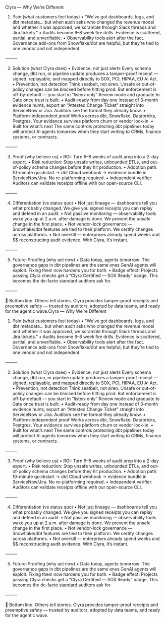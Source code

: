 Clyra — Why We’re Different

1. Pain (what customers feel today)
 • “We’ve got dashboards, logs, and dbt metadata… but when audit asks who changed the revenue model and whether it was approved, we scramble through Slack threads and Jira tickets.”
 • Audits become 6–8 week fire drills. Evidence is scattered, partial, and unverifiable.
 • Observability tools alert after the fact. Governance add-ons from Snowflake/dbt are helpful, but they’re tied to one vendor and not independent.

⸻

2. Solution (what Clyra does)
 • Evidence, not just alerts
Every schema change, dbt run, or pipeline update produces a tamper-proof receipt — signed, replayable, and mapped directly to SOX, PCI, HIPAA, EU AI Act.
 • Prevention, not detection
Think seatbelt, not siren. Unsafe or out-of-policy changes can be blocked before hitting prod. But enforcement is off-by-default — you start in “listen-only” Review mode and graduate to Gate once trust is built.
 • Audit-ready from day one
Instead of 3-month evidence hunts, export an “Attested Change Ticket” straight into ServiceNow or Jira. Auditors see the format they already know.
 • Platform-independent proof
Works across dbt, Snowflake, Databricks, Postgres. Your evidence survives platform churn or vendor lock-in.
 • Built for what’s next
The same controls protecting dbt pipelines today will protect AI agents tomorrow when they start writing to CRMs, finance systems, or contracts.

⸻

3. Proof (why believe us)
 • ROI: Turn 6–8 weeks of audit prep into a 2-day export.
 • Risk reduction: Stop unsafe writes, unbounded ETLs, and out-of-policy schema changes before they hit production.
 • Adoption path: 10-minute quickstart → dbt Cloud webhook → evidence bundle in ServiceNow/Jira. No re-platforming required.
 • Independent verifier: Auditors can validate receipts offline with our open-source CLI.

⸻

4. Differentiation (vs status quo)
 • Not just lineage — dashboards tell you what probably changed. We give you signed receipts you can replay and defend in an audit.
 • Not passive monitoring — observability tools wake you up at 2 a.m. after damage is done. We prevent the unsafe change in the first place.
 • Not vendor-lock governance — Snowflake/dbt features are tied to their platform. We certify changes across platforms.
 • Not overkill — enterprises already spend weeks and $$ reconstructing audit evidence. With Clyra, it’s instant.

⸻

5. Future-Proofing (why act now)
 • Data today, agents tomorrow: The governance gaps in dbt pipelines are the same ones GenAI agents will exploit. Fixing them now hardens you for both.
 • Badge effect: Projects passing Clyra checks get a “Clyra Certified — SOX Ready” badge. This becomes the de-facto standard auditors ask for.

⸻

🔑 Bottom line:
Others tell stories. Clyra provides tamper-proof receipts and preemptive safety — trusted by auditors, adopted by data teams, and ready for the agentic wave.Clyra — Why We’re Different

1. Pain (what customers feel today)
 • “We’ve got dashboards, logs, and dbt metadata… but when audit asks who changed the revenue model and whether it was approved, we scramble through Slack threads and Jira tickets.”
 • Audits become 6–8 week fire drills. Evidence is scattered, partial, and unverifiable.
 • Observability tools alert after the fact. Governance add-ons from Snowflake/dbt are helpful, but they’re tied to one vendor and not independent.

⸻

2. Solution (what Clyra does)
 • Evidence, not just alerts
Every schema change, dbt run, or pipeline update produces a tamper-proof receipt — signed, replayable, and mapped directly to SOX, PCI, HIPAA, EU AI Act.
 • Prevention, not detection
Think seatbelt, not siren. Unsafe or out-of-policy changes can be blocked before hitting prod. But enforcement is off-by-default — you start in “listen-only” Review mode and graduate to Gate once trust is built.
 • Audit-ready from day one
Instead of 3-month evidence hunts, export an “Attested Change Ticket” straight into ServiceNow or Jira. Auditors see the format they already know.
 • Platform-independent proof
Works across dbt, Snowflake, Databricks, Postgres. Your evidence survives platform churn or vendor lock-in.
 • Built for what’s next
The same controls protecting dbt pipelines today will protect AI agents tomorrow when they start writing to CRMs, finance systems, or contracts.

⸻

3. Proof (why believe us)
 • ROI: Turn 6–8 weeks of audit prep into a 2-day export.
 • Risk reduction: Stop unsafe writes, unbounded ETLs, and out-of-policy schema changes before they hit production.
 • Adoption path: 10-minute quickstart → dbt Cloud webhook → evidence bundle in ServiceNow/Jira. No re-platforming required.
 • Independent verifier: Auditors can validate receipts offline with our open-source CLI.

⸻

4. Differentiation (vs status quo)
 • Not just lineage — dashboards tell you what probably changed. We give you signed receipts you can replay and defend in an audit.
 • Not passive monitoring — observability tools wake you up at 2 a.m. after damage is done. We prevent the unsafe change in the first place.
 • Not vendor-lock governance — Snowflake/dbt features are tied to their platform. We certify changes across platforms.
 • Not overkill — enterprises already spend weeks and $$ reconstructing audit evidence. With Clyra, it’s instant.

⸻

5. Future-Proofing (why act now)
 • Data today, agents tomorrow: The governance gaps in dbt pipelines are the same ones GenAI agents will exploit. Fixing them now hardens you for both.
 • Badge effect: Projects passing Clyra checks get a “Clyra Certified — SOX Ready” badge. This becomes the de-facto standard auditors ask for.

⸻

🔑 Bottom line:
Others tell stories. Clyra provides tamper-proof receipts and preemptive safety — trusted by auditors, adopted by data teams, and ready for the agentic wave.
